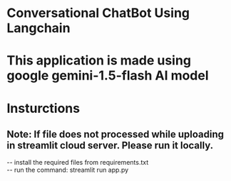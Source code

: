 # Conversational ChatBot Using Langchain

# This application is made using google gemini-1.5-flash AI model

# Insturctions
## Note: If file does not processed while uploading in streamlit cloud server. Please run it locally.
-- install the required files from requirements.txt <br>
-- run the command: streamlit run app.py 